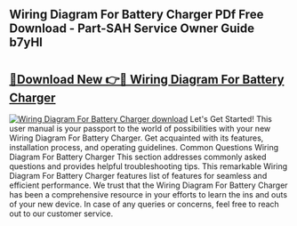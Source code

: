 ## Wiring Diagram For Battery Charger PDf Free Download - Part-SAH Service Owner Guide b7yHI

# <h2><a href="http://dfrcvlb.blite.top/?on=Wiring+Diagram+For+Battery+Charger">🔗Download New 👉🔴 Wiring Diagram For Battery Charger</a></h2>

[![Wiring Diagram For Battery Charger download](https://i.imgur.com/lujVjoI.png)](http://dfrcvlb.blite.top/?on=Wiring+Diagram+For+Battery+Charger)
Let's Get Started! This user manual is your passport to the world of possibilities with your new Wiring Diagram For Battery Charger. Get acquainted with its features, installation process, and operating guidelines. Common Questions Wiring Diagram For Battery Charger This section addresses commonly asked questions and provides helpful troubleshooting tips. This remarkable Wiring Diagram For Battery Charger features list of features for seamless and efficient performance. We trust that the Wiring Diagram For Battery Charger has been a comprehensive resource in your efforts to learn the ins and outs of your new device. In case of any queries or concerns, feel free to reach out to our customer service.

